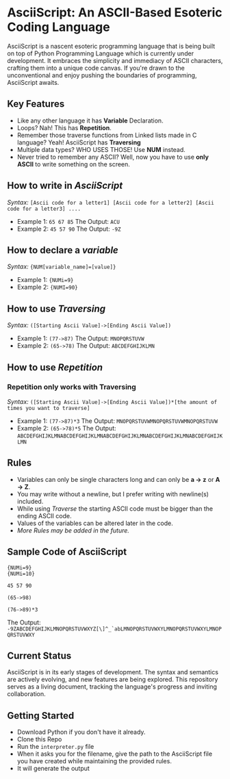 # **AsciiScript: An ASCII-Based Esoteric Coding Language**

AsciiScript is a nascent esoteric programming language that is being built on top of Python Programming Language which is currently under development. It embraces the simplicity and immediacy of ASCII characters, crafting them into a unique code canvas. If you're drawn to the unconventional and enjoy pushing the boundaries of programming, AsciiScript awaits.

**Key Features**
-
- Like any other language it has **Variable** Declaration.
- Loops? Nah! This has **Repetition**.
- Remember those traverse functions from Linked lists made in C language? Yeah! AsciiScript has **Traversing**
- Multiple data types? WHO USES THOSE! Use **NUM** instead.
- Never tried to remember any ASCII? Well, now you have to use **only ASCII** to write something on the screen.

**How to write in *AsciiScript***
-
*Syntax:*
`[Ascii code for a letter1] [Ascii code for a letter2] [Ascii code for a letter3] ....`
- Example 1: `65 67 85` The Output: `ACU`
- Example 2: `45 57 90` The Output: `-9Z`

**How to declare a *variable***
-
*Syntax:*
`{NUM[variable_name]=[value]}`
- Example 1: `{NUMi=9}`
- Example 2: `{NUMI=90}`

**How to use *Traversing***
-
*Syntax:*
`([Starting Ascii Value]->[Ending Ascii Value])`
- Example 1: `(77->87)` The Output: `MNOPQRSTUVW`
- Example 2: `(65->78)` The Output: `ABCDEFGHIJKLMN`

**How to use *Repetition***
-
### Repetition only works with Traversing
*Syntax:*
`([Starting Ascii Value]->[Ending Ascii Value])*[the amount of times you want to traverse]`
- Example 1: `(77->87)*3` The Output: `MNOPQRSTUVWMNOPQRSTUVWMNOPQRSTUVW`
- Example 2: `(65->78)*5` The Output: `ABCDEFGHIJKLMNABCDEFGHIJKLMNABCDEFGHIJKLMNABCDEFGHIJKLMNABCDEFGHIJKLMN`

**Rules**
- 
- Variables can only be single characters long and can only be **a -> z** or **A -> Z**.
- You may write without a newline, but I prefer writing with newline(s) included.
- While using *Traverse* the starting ASCII code must be bigger than the ending ASCII code.
- Values of the variables can be altered later in the code.
- *More Rules may be added in the future.*

**Sample Code of AsciiScript**
-
    {NUMi=9}
    {NUMi=10}

    45 57 90

    (65->98)

    (76->89)*3
The Output:
    ```-9ZABCDEFGHIJKLMNOPQRSTUVWXYZ[\]^_`abLMNOPQRSTUVWXYLMNOPQRSTUVWXYLMNOPQRSTUVWXY```

**Current Status**
-
AsciiScript is in its early stages of development. The syntax and semantics are actively evolving, and new features are being explored. This repository serves as a living document, tracking the language's progress and inviting collaboration.

**Getting Started**
-
- Download Python if you don't have it already.
- Clone this Repo
- Run the `interpreter.py` file
- When it asks you for the filename, give the path to the AsciiScript file you have created while maintaining the provided rules.
- It will generate the output
